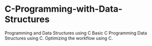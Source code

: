 # C-Programming-with-Data-Structures
Programming and Data Structures using C
Basic C Programming
Data Structures using C.
Optimizing the workflow using C.
